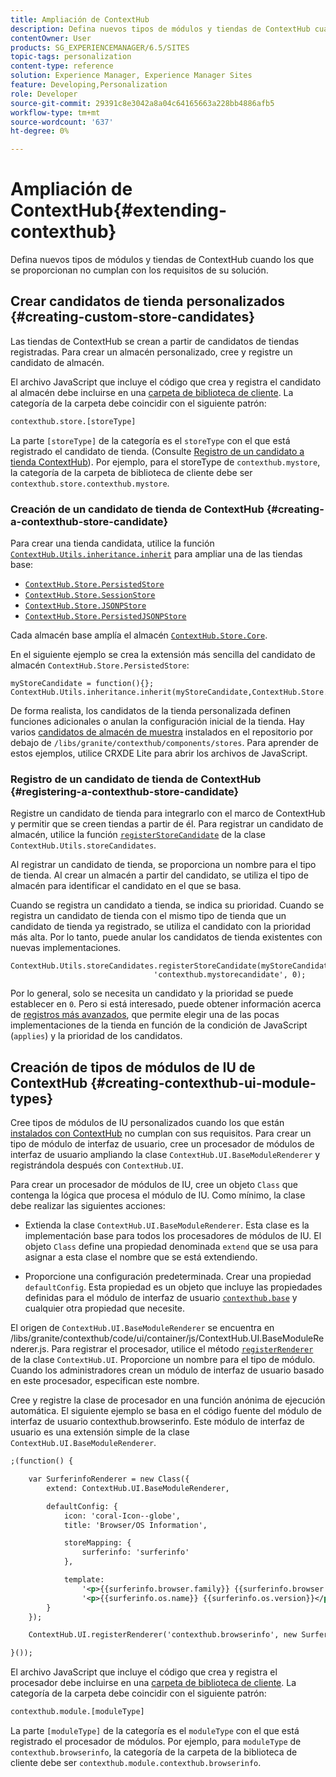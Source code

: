 ```yaml
---
title: Ampliación de ContextHub
description: Defina nuevos tipos de módulos y tiendas de ContextHub cuando los que se proporcionan no cumplan con los requisitos de su solución
contentOwner: User
products: SG_EXPERIENCEMANAGER/6.5/SITES
topic-tags: personalization
content-type: reference
solution: Experience Manager, Experience Manager Sites
feature: Developing,Personalization
role: Developer
source-git-commit: 29391c8e3042a8a04c64165663a228bb4886afb5
workflow-type: tm+mt
source-wordcount: '637'
ht-degree: 0%

---
```


# Ampliación de ContextHub{#extending-contexthub}

Defina nuevos tipos de módulos y tiendas de ContextHub cuando los que se proporcionan no cumplan con los requisitos de su solución.

## Crear candidatos de tienda personalizados {#creating-custom-store-candidates}

Las tiendas de ContextHub se crean a partir de candidatos de tiendas registradas. Para crear un almacén personalizado, cree y registre un candidato de almacén.

El archivo JavaScript que incluye el código que crea y registra el candidato al almacén debe incluirse en una [carpeta de biblioteca de cliente](/help/sites-developing/clientlibs.md#creating-client-library-folders). La categoría de la carpeta debe coincidir con el siguiente patrón:

```xml
contexthub.store.[storeType]
```

La parte `[storeType]` de la categoría es el `storeType` con el que está registrado el candidato de tienda. (Consulte [Registro de un candidato a tienda ContextHub](/help/sites-developing/ch-extend.md#registering-a-contexthub-store-candidate)). Por ejemplo, para el storeType de `contexthub.mystore`, la categoría de la carpeta de biblioteca de cliente debe ser `contexthub.store.contexthub.mystore`.

### Creación de un candidato de tienda de ContextHub {#creating-a-contexthub-store-candidate}

Para crear una tienda candidata, utilice la función [`ContextHub.Utils.inheritance.inherit`](/help/sites-developing/contexthub-api.md#inherit-child-parent) para ampliar una de las tiendas base:

* [`ContextHub.Store.PersistedStore`](/help/sites-developing/contexthub-api.md#contexthub-store-persistedstore)
* [`ContextHub.Store.SessionStore`](/help/sites-developing/contexthub-api.md#contexthub-store-sessionstore)
* [`ContextHub.Store.JSONPStore`](/help/sites-developing/contexthub-api.md#contexthub-store-jsonpstore)
* [`ContextHub.Store.PersistedJSONPStore`](/help/sites-developing/contexthub-api.md#contexthub-store-persistedjsonpstore)

Cada almacén base amplía el almacén [`ContextHub.Store.Core`](/help/sites-developing/contexthub-api.md#contexthub-store-core).

En el siguiente ejemplo se crea la extensión más sencilla del candidato de almacén `ContextHub.Store.PersistedStore`:

```
myStoreCandidate = function(){};
ContextHub.Utils.inheritance.inherit(myStoreCandidate,ContextHub.Store.PersistedStore);
```

De forma realista, los candidatos de la tienda personalizada definen funciones adicionales o anulan la configuración inicial de la tienda. Hay varios [candidatos de almacén de muestra](/help/sites-developing/ch-samplestores.md) instalados en el repositorio por debajo de `/libs/granite/contexthub/components/stores`. Para aprender de estos ejemplos, utilice CRXDE Lite para abrir los archivos de JavaScript.

### Registro de un candidato de tienda de ContextHub {#registering-a-contexthub-store-candidate}

Registre un candidato de tienda para integrarlo con el marco de ContextHub y permitir que se creen tiendas a partir de él. Para registrar un candidato de almacén, utilice la función [`registerStoreCandidate`](/help/sites-developing/contexthub-api.md#registerstorecandidate-store-storetype-priority-applies) de la clase `ContextHub.Utils.storeCandidates`.

Al registrar un candidato de tienda, se proporciona un nombre para el tipo de tienda. Al crear un almacén a partir del candidato, se utiliza el tipo de almacén para identificar el candidato en el que se basa.

Cuando se registra un candidato a tienda, se indica su prioridad. Cuando se registra un candidato de tienda con el mismo tipo de tienda que un candidato de tienda ya registrado, se utiliza el candidato con la prioridad más alta. Por lo tanto, puede anular los candidatos de tienda existentes con nuevas implementaciones.

```
ContextHub.Utils.storeCandidates.registerStoreCandidate(myStoreCandidate,
                                'contexthub.mystorecandidate', 0);
```

Por lo general, solo se necesita un candidato y la prioridad se puede establecer en `0`. Pero si está interesado, puede obtener información acerca de [registros más avanzados](/help/sites-developing/contexthub-api.md#registerstorecandidate-store-storetype-priority-applies), que permite elegir una de las pocas implementaciones de la tienda en función de la condición de JavaScript (`applies`) y la prioridad de los candidatos.

## Creación de tipos de módulos de IU de ContextHub {#creating-contexthub-ui-module-types}

Cree tipos de módulos de IU personalizados cuando los que están [instalados con ContextHub](/help/sites-developing/ch-samplemodules.md) no cumplan con sus requisitos. Para crear un tipo de módulo de interfaz de usuario, cree un procesador de módulos de interfaz de usuario ampliando la clase `ContextHub.UI.BaseModuleRenderer` y registrándola después con `ContextHub.UI`.

Para crear un procesador de módulos de IU, cree un objeto `Class` que contenga la lógica que procesa el módulo de IU. Como mínimo, la clase debe realizar las siguientes acciones:

* Extienda la clase `ContextHub.UI.BaseModuleRenderer`. Esta clase es la implementación base para todos los procesadores de módulos de IU. El objeto `Class` define una propiedad denominada `extend` que se usa para asignar a esta clase el nombre que se está extendiendo.

* Proporcione una configuración predeterminada. Crear una propiedad `defaultConfig`. Esta propiedad es un objeto que incluye las propiedades definidas para el módulo de interfaz de usuario [`contexthub.base`](/help/sites-developing/ch-samplemodules.md#contexthub-base-ui-module-type) y cualquier otra propiedad que necesite.

El origen de `ContextHub.UI.BaseModuleRenderer` se encuentra en /libs/granite/contexthub/code/ui/container/js/ContextHub.UI.BaseModuleRenderer.js. Para registrar el procesador, utilice el método [`registerRenderer`](/help/sites-developing/contexthub-api.md#registerrenderer-moduletype-renderer-dontrender) de la clase `ContextHub.UI`. Proporcione un nombre para el tipo de módulo. Cuando los administradores crean un módulo de interfaz de usuario basado en este procesador, especifican este nombre.

Cree y registre la clase de procesador en una función anónima de ejecución automática. El siguiente ejemplo se basa en el código fuente del módulo de interfaz de usuario contexthub.browserinfo. Este módulo de interfaz de usuario es una extensión simple de la clase `ContextHub.UI.BaseModuleRenderer`.

```xml
;(function() {

    var SurferinfoRenderer = new Class({
        extend: ContextHub.UI.BaseModuleRenderer,

        defaultConfig: {
            icon: 'coral-Icon--globe',
            title: 'Browser/OS Information',

            storeMapping: {
                surferinfo: 'surferinfo'
            },

            template:
                '<p>{{surferinfo.browser.family}} {{surferinfo.browser.version}}</p>' +
                '<p>{{surferinfo.os.name}} {{surferinfo.os.version}}</p>'
        }
    });

    ContextHub.UI.registerRenderer('contexthub.browserinfo', new SurferinfoRenderer());

}());
```

El archivo JavaScript que incluye el código que crea y registra el procesador debe incluirse en una [carpeta de biblioteca de cliente](/help/sites-developing/clientlibs.md#creating-client-library-folders). La categoría de la carpeta debe coincidir con el siguiente patrón:

```xml
contexthub.module.[moduleType]
```

La parte `[moduleType]` de la categoría es el `moduleType` con el que está registrado el procesador de módulos. Por ejemplo, para `moduleType` de `contexthub.browserinfo`, la categoría de la carpeta de la biblioteca de cliente debe ser `contexthub.module.contexthub.browserinfo`.
